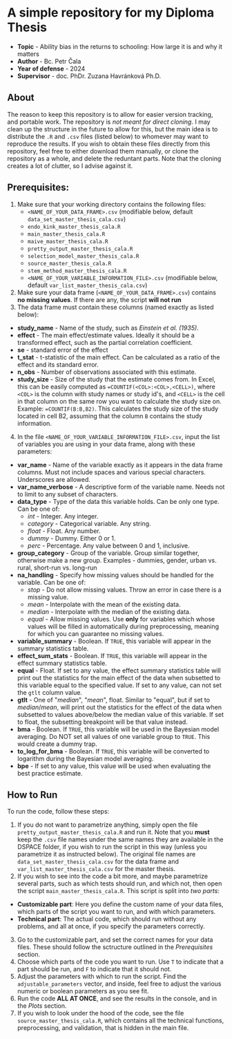 # A simple repository for my Diploma Thesis
* **Topic** - Ability bias in the returns to schooling: How large it is and why it matters
* **Author** - Bc. Petr Čala
* **Year of defense** - 2024
* **Supervisor** - doc. PhDr. Zuzana Havránková Ph.D.

## About

The reason to keep this repository is to allow for easier version tracking, and portable work. The repository is *not meant for direct cloning*. I may clean up the structure in the future to allow for this, but the main idea is to distribute the `.R` and `.csv` files (listed below) to whomever may want to reproduce the results. If you wish to obtain these files directly from this repository, feel free to either download them manually, or clone the repository as a whole, and delete the reduntant parts. Note that the cloning creates a lot of clutter, so I advise against it.

## Prerequisites:
 1. Make sure that your working directory contains the following files:
     - `<NAME_OF_YOUR_DATA_FRAME>.csv` (modifiable below, default `data_set_master_thesis_cala.csv`)
     - `endo_kink_master_thesis_cala.R`
     - `main_master_thesis_cala.R`
     - `maive_master_thesis_cala.R`
     - `pretty_output_master_thesis_cala.R`
     - `selection_model_master_thesis_cala.R`
     - `source_master_thesis_cala.R`
     - `stem_method_master_thesis_cala.R`
     - `<NAME_OF_YOUR_VARIABLE_INFORMATION_FILE>.csv` (modifiable below, default `var_list_master_thesis_cala.csv`)
 2. Make sure your data frame (`<NAME_OF_YOUR_DATA_FRAME>.csv`) contains **no missing values**.
   If there are any, the script **will not run**
 3. The data frame must contain these columns (named exactly as listed below):
   * **study_name** - Name of the study, such as *Einstein et al. (1935)*.
   * **effect** -  The main effect/estimate values. Ideally it should be  a transformed effect, such as
     the partial correlation coefficient.
   * **se** - standard error of the effect
   * **t_stat** - t-statistic of the main effect. Can be calculated as a ratio of the effect
     and its standard error.
   * **n_obs** - Number of observations associated with this estimate.
   * **study_size** - Size of the study that the estimate comes from. In Excel, this can be easily
     computed as `=COUNTIF(<COL>:<COL>,<CELL>)`, where `<COL>` is the column with study names or
     study id's, and `<CELL>` is the cell in that column on the same row you want to calculate the
     study size on. Example: `=COUNTIF(B:B,B2)`. This calculates the study size of the study located
     in cell B2, assuming that the column `B` contains the study information.
 4. In the file `<NAME_OF_YOUR_VARIABLE_INFORMATION_FILE>.csv`, input the list of variables you are using in your data frame,
   along with these parameters:
   * **var_name** - Name of the variable exactly as it appears in the data frame columns. Must not include
     spaces and various special characters. Underscores are allowed.
   * **var_name_verbose** - A descriptive form of the variable name. Needs not to limit to any subset of characters.
   * **data_type** - Type of the data this variable holds. Can be only one type. Can be one of:
     - *int* - Integer. Any integer.
     - *category* - Categorical variable. Any string.
     - *float* - Float. Any number.
     - *dummy* - Dummy. Either 0 or 1.
     - *perc* - Percentage. Any value between 0 and 1, inclusive.
   * **group_category** - Group of the variable. Group similar together, otherwise make a new group.
     Examples - dummies, gender, urban vs. rural, short-run vs. long-run
   * **na_handling** - Specify how missing values should be handled for the variable. Can be one of:
     - *stop* - Do not allow missing values. Throw an error in case there is a missing value.
     - *mean* - Interpolate with the mean of the existing data.
     - *median* - Interpolate with the median of the existing data.
     - *equal* - Allow missing values. Use **only** for variables which whose values will be filled in automatically during preprocessing, meaning for which you can guarantee no missing values.
   * **variable_summary** - Boolean. If `TRUE`, this variable will appear in the summary statistics table.
   * **effect_sum_stats** - Boolean. If `TRUE`, this variable will appear in the effect summary statistics table.
   * **equal** - Float. If set to any value, the effect summary statistics table will print out the statistics
     for the main effect of the data when subsetted to this variable equal to the specified value.
     If set to any value, can not set the `gtlt` column value.
   * **gtlt** - One of "*median*", "*mean*", float. Similar to "equal", but if set to *median*/*mean*, will print out the statistics
     for the effect of the data when subsetted to values above/below the median value of this variable.
     If set to float, the subsetting breakpoint will be that value instead.
   * **bma** - Boolean. If `TRUE`, this variable will be used in the Bayesian model averaging. Do NOT set all
     values of one variable group to `TRUE`. This would create a dummy trap.
   * **to_log_for_bma** - Boolean. If `TRUE`, this variable will be converted to logarithm during the 
     Bayesian model averaging.
   * **bpe** - If set to any value, this value will be used when evaluating the best practice estimate.

## How to Run
To run the code, follow these steps:
1. If you do not want to parametrize anything, simply open the file `pretty_output_master_thesis_cala.R` and run it. Note that you **must** keep the
  `.csv` file names under the same names they are available in the DSPACE folder, if you wish to run the script in this way (unless you parametrize
  it as instructed below). The original file names are `data_set_master_thesis_cala.csv` for the data frame and `var_list_master_thesis_cala.csv` for
  the master thesis.
2. If you wish to see into the code a bit more, and maybe parametrize several parts, such as which tests should run, and which not, then open the script `main_master_thesis_cala.R`. This script is split into *two parts*:
  - **Customizable part**: Here you define the custom name of your data files, which parts of the script you want to run, and with which parameters.
  - **Technical part**: The actual code, which should run without any problems, and all at once, if you specify the parameters correctly.
3. Go to the customizable part, and set the correct names for your data files. These should follow the sctructure outlined in the *Prerequisites* section.
4. Choose which parts of the code you want to run. Use `T` to indicate that a part should be run, and `F` to indicate that it should not.
5. Adjust the parameters with which to run the script. Find the `adjustable_parameters` vector, and inside, feel free to adjust the various numeric or boolean parameters as you see fit.
6. Run the code **ALL AT ONCE**, and see the results in the console, and in the *Plots* section.
7. If you wish to look under the hood of the code, see the file `source_master_thesis_cala.R`, which contains all the technical functions, preprocessing, and validation, that is hidden in the main file.



